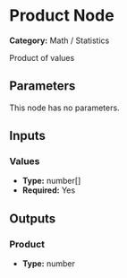 
# Product Node

**Category:** Math / Statistics

Product of values

## Parameters

This node has no parameters.

## Inputs


### Values
- **Type:** number[]
- **Required:** Yes



## Outputs


### Product
- **Type:** number




